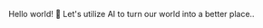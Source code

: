 Hello world! 👋 Let's utilize AI to turn our world into a better place..

<!--- 
![](https://github.com/ArsamAryandoust/ArsamAryandoust/blob/master/rollover.gif)

---> 
